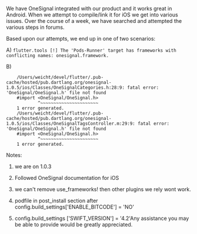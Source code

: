 We have OneSignal integrated with our product and it works great in Android. When we attempt to compile/link it for iOS we get into various issues. Over the course of a week, we have searched and attempted the various steps in forums.

Based upon our attempts, we end up in one of two scenarios:

A)
```flutter.tools [!] The 'Pods-Runner' target has frameworks with conflicting names: onesignal.framework.```

B)
```In file included from /Users/weicht/devel/flutter/.pub-cache/hosted/pub.dartlang.org/onesignal-1.0.5/ios/Classes/OneSignalCategories.m:28:
    /Users/weicht/devel/flutter/.pub-cache/hosted/pub.dartlang.org/onesignal-1.0.5/ios/Classes/OneSignalCategories.h:28:9: fatal error: 'OneSignal/OneSignal.h' file not found
    #import <OneSignal/OneSignal.h>
            ^~~~~~~~~~~~~~~~~~~~~~~
    1 error generated.
    /Users/weicht/devel/flutter/.pub-cache/hosted/pub.dartlang.org/onesignal-1.0.5/ios/Classes/OneSignalTagsController.m:29:9: fatal error: 'OneSignal/OneSignal.h' file not found
    #import <OneSignal/OneSignal.h>
            ^~~~~~~~~~~~~~~~~~~~~~~
    1 error generated.
```  
    
    
    
Notes:    
    
1) we are on 1.0.3

2) Followed OneSignal documentation for iOS

3) we can't remove use_frameworks! then other plugins we rely wont work.

4) podfile in post_install section after config.build_settings['ENABLE_BITCODE'] = 'NO'

5) config.build_settings ['SWIFT_VERSION'] = '4.2'Any assistance you may be able to provide would be greatly appreciated.



